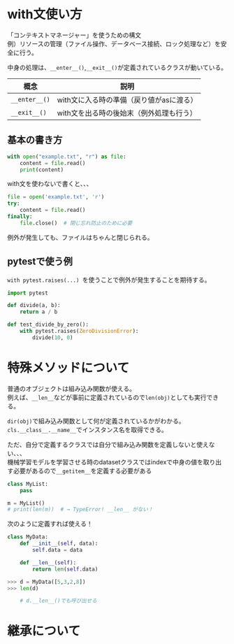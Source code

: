# with文使い方
「コンテキストマネージャー」を使うための構文  
例）リソースの管理（ファイル操作、データベース接続、ロック処理など）を安全に行う。

中身の処理は、`__enter__()`,`__exit__()`が定義されているクラスが動いている。


|概念|説明|
|---|---|
|`__enter__()`|with文に入る時の準備（戻り値がasに渡る）|
|`__exit__()`|with文を出る時の後始末（例外処理も行う）|

## 基本の書き方
```py
with open("example.txt", "r") as file:
    content = file.read()
    print(content)
```
with文を使わないで書くと、、、
```py
file = open('example.txt', 'r')
try:
    content = file.read()
finally:
    file.close()  # 閉じ忘れ防止のために必要
```

例外が発生しても、ファイルはちゃんと閉じられる。  

## pytestで使う例
`with pytest.raises(...) `を使うことで例外が発生することを期待する。

```py
import pytest

def divide(a, b):
    return a / b

def test_divide_by_zero():
    with pytest.raises(ZeroDivisionError):
        divide(10, 0)
```


# 特殊メソッドについて
普通のオブジェクトは組み込み関数が使える。  
例えば、`__len__`などが事前に定義されているので`len(obj)`としても実行できる。

`dir(obj)`で組み込み関数として何が定義されているかがわかる。  
`cls.__class__.__name__`でインスタンス名を取得できる。

ただ、自分で定義するクラスでは自分で組み込み関数を定義しないと使えない、、、  
機械学習モデルを学習させる時のdatasetクラスではindexで中身の値を取り出す必要があるので`__getitem__`を定義する必要がある

```py
class MyList:
    pass

m = MyList()
# print(len(m))  # → TypeError! __len__ がない！
```

次のように定義すれば使える！
```py
class MyData:
    def __init__(self, data):
        self.data = data

    def __len__(self):
        return len(self.data)

>>> d = MyData([5,3,2,8])
>>> len(d)

    # d.__len__()でも呼び出せる
```

# 継承について

